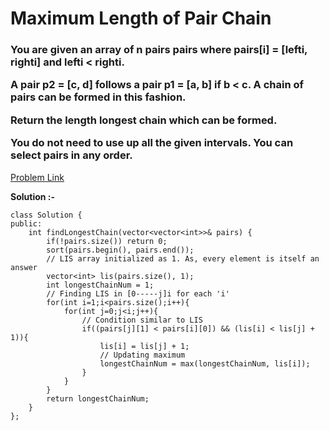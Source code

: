 # Maximum Length of Pair Chain

<h3>
You are given an array of n pairs pairs where pairs[i] = [lefti, righti] and lefti < righti.

A pair p2 = [c, d] follows a pair p1 = [a, b] if b < c. A chain of pairs can be formed in this fashion.

Return the length longest chain which can be formed.

You do not need to use up all the given intervals. You can select pairs in any order.
</h3>

[Problem Link](https://leetcode.com/problems/maximum-length-of-pair-chain/?envType=daily-question&envId=2023-08-26)

**Solution :-**

```
class Solution {
public:
    int findLongestChain(vector<vector<int>>& pairs) {
        if(!pairs.size()) return 0;
        sort(pairs.begin(), pairs.end());
		// LIS array initialized as 1. As, every element is itself an answer
        vector<int> lis(pairs.size(), 1);
        int longestChainNum = 1;
		// Finding LIS in [0-----j]i for each 'i'
        for(int i=1;i<pairs.size();i++){
            for(int j=0;j<i;j++){
				// Condition similar to LIS
                if((pairs[j][1] < pairs[i][0]) && (lis[i] < lis[j] + 1)){
                    lis[i] = lis[j] + 1;
					// Updating maximum
                    longestChainNum = max(longestChainNum, lis[i]);
                }
            }
        }
        return longestChainNum;
    }
};
```
